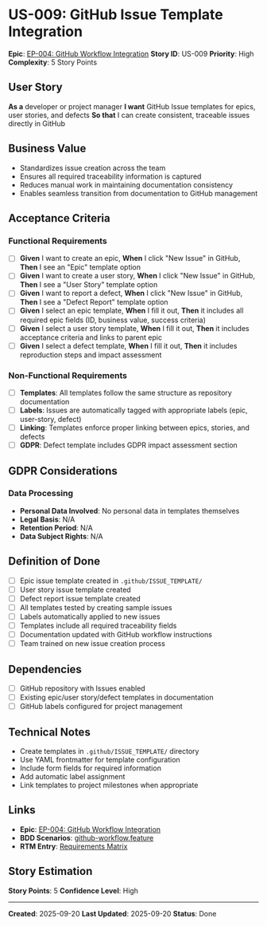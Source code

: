 # US-009: GitHub Issue Template Integration

**Epic**: [EP-004: GitHub Workflow Integration](../epics/EP-004-github-workflow-integration.md)
**Story ID**: US-009
**Priority**: High
**Complexity**: 5 Story Points

## User Story
**As a** developer or project manager
**I want** GitHub Issue templates for epics, user stories, and defects
**So that** I can create consistent, traceable issues directly in GitHub

## Business Value
- Standardizes issue creation across the team
- Ensures all required traceability information is captured
- Reduces manual work in maintaining documentation consistency
- Enables seamless transition from documentation to GitHub management

## Acceptance Criteria
### Functional Requirements
- [ ] **Given** I want to create an epic, **When** I click "New Issue" in GitHub, **Then** I see an "Epic" template option
- [ ] **Given** I want to create a user story, **When** I click "New Issue" in GitHub, **Then** I see a "User Story" template option
- [ ] **Given** I want to report a defect, **When** I click "New Issue" in GitHub, **Then** I see a "Defect Report" template option
- [ ] **Given** I select an epic template, **When** I fill it out, **Then** it includes all required epic fields (ID, business value, success criteria)
- [ ] **Given** I select a user story template, **When** I fill it out, **Then** it includes acceptance criteria and links to parent epic
- [ ] **Given** I select a defect template, **When** I fill it out, **Then** it includes reproduction steps and impact assessment

### Non-Functional Requirements
- [ ] **Templates**: All templates follow the same structure as repository documentation
- [ ] **Labels**: Issues are automatically tagged with appropriate labels (epic, user-story, defect)
- [ ] **Linking**: Templates enforce proper linking between epics, stories, and defects
- [ ] **GDPR**: Defect template includes GDPR impact assessment section

## GDPR Considerations
### Data Processing
- **Personal Data Involved**: No personal data in templates themselves
- **Legal Basis**: N/A
- **Retention Period**: N/A
- **Data Subject Rights**: N/A

## Definition of Done
- [ ] Epic issue template created in `.github/ISSUE_TEMPLATE/`
- [ ] User story issue template created
- [ ] Defect report issue template created
- [ ] All templates tested by creating sample issues
- [ ] Labels automatically applied to new issues
- [ ] Templates include all required traceability fields
- [ ] Documentation updated with GitHub workflow instructions
- [ ] Team trained on new issue creation process

## Dependencies
- [ ] GitHub repository with Issues enabled
- [ ] Existing epic/user story/defect templates in documentation
- [ ] GitHub labels configured for project management

## Technical Notes
- Create templates in `.github/ISSUE_TEMPLATE/` directory
- Use YAML frontmatter for template configuration
- Include form fields for required information
- Add automatic label assignment
- Link templates to project milestones when appropriate

## Links
- **Epic**: [EP-004: GitHub Workflow Integration](../epics/EP-004-github-workflow-integration.md)
- **BDD Scenarios**: [github-workflow.feature](../../02-technical/bdd-scenarios/github-workflow.feature)
- **RTM Entry**: [Requirements Matrix](../../traceability/requirements-matrix.md)

## Story Estimation
**Story Points**: 5
**Confidence Level**: High

---
**Created**: 2025-09-20
**Last Updated**: 2025-09-20
**Status**: Done